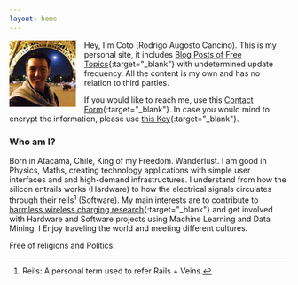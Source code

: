 ```yaml
---
layout: home
---
```


<img src="/assets/coto.jpg" alt="Coto" width="120" height="120" style="float: left; margin-right: 15px;"/> Hey, I'm Coto (Rodrigo Augosto Cancino). This is my personal site, it includes [Blog Posts of Free Topics][blog]{:target="_blank"} with undetermined update frequency. All the content is my own and has no relation to third parties.

If you would like to reach me, use this [Contact Form][contact]{:target="_blank"}. In case you would mind to encrypt the information, please use [this Key][pgp_key]{:target="_blank"}.

### Who am I?

Born in Atacama, Chile, King of my Freedom. Wanderlust. I am good in Physics, Maths, creating technology applications with simple user interfaces and and high-demand infrastructures. I understand from how the silicon entrails works (Hardware) to how the electrical signals circulates through their reils[^reils] (Software). My main interests are to contribute to [harmless wireless charging research][neahtid]{:target="_blank"} and get involved with Hardware and Software projects using Machine Learning and Data Mining. I Enjoy traveling the world and meeting different cultures.

Free of religions and Politics.

[^reils]: Reils: A personal term used to refer Rails + Veins.

[blog]: https://feeds.feedburner.com/coto
[contact]: /contact/
[neahtid]: https://www.neahtid.com
[pgp_key]: /public-key/
